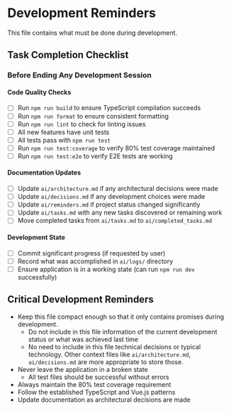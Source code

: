 # Development Reminders

This file contains what must be done during development.

## Task Completion Checklist

### Before Ending Any Development Session

#### Code Quality Checks

- [ ] Run `npm run build` to ensure TypeScript compilation succeeds
- [ ] Run `npm run format` to ensure consistent formatting
- [ ] Run `npm run lint` to check for linting issues
- [ ] All new features have unit tests
- [ ] All tests pass with `npm run test`
- [ ] Run `npm run test:coverage` to verify 80% test coverage maintained
- [ ] Run `npm run test:e2e` to verify E2E tests are working

#### Documentation Updates

- [ ] Update `ai/architecture.md` if any architectural decisions were made
- [ ] Update `ai/decisions.md` if any development choices were made
- [ ] Update `ai/reminders.md` if project status changed significantly
- [ ] Update `ai/tasks.md` with any new tasks discovered or remaining work
- [ ] Move completed tasks from `ai/tasks.md` to `ai/completed_tasks.md`

#### Development State

- [ ] Commit significant progress (if requested by user)
- [ ] Record what was accomplished in `ai/logs/` directory
- [ ] Ensure application is in a working state (can run `npm run dev` successfully)

## Critical Development Reminders

- Keep this file compact enough so that it only contains promises during development.
  - Do not include in this file information of the current development status or what was achieved last time
  - No need to include in this file technical decisions or typical technology. Other context files like `ai/architecture.md`, `ai/decisions.md` are more appropriate to store those.
- Never leave the application in a broken state
  - All test files should be successful without errors
- Always maintain the 80% test coverage requirement
- Follow the established TypeScript and Vue.js patterns
- Update documentation as architectural decisions are made
